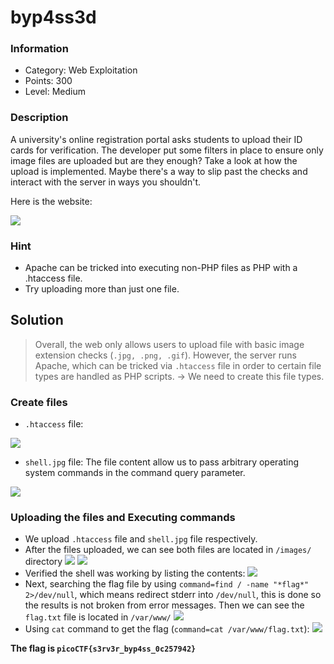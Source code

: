 # byp4ss3d
### Information
- Category: Web Exploitation
- Points: 300
- Level: Medium
### Description
A university's online registration portal asks students to upload their ID cards for verification. The developer put some filters in place to ensure only image files are uploaded but are they enough? Take a look at how the upload is implemented. Maybe there's a way to slip past the checks and interact with the server in ways you shouldn't.

Here is the website:

![](https://media.discordapp.net/attachments/961544480366931969/1432366069108047992/image.png?ex=6900ca5a&is=68ff78da&hm=f2512067ec3f480ae716cbcb9f7642cda4fed5f2e7e63e879731b888b60bb577&=&format=webp&quality=lossless&width=688&height=325)
### Hint
- Apache can be tricked into executing non-PHP files as PHP with a .htaccess file.
- Try uploading more than just one file.

## Solution
> Overall, the web only allows users to upload file with basic image extension checks (`.jpg, .png, .gif`). However, the server runs Apache, which can be tricked via `.htaccess` file in order to certain file types are handled as PHP scripts. -> We need to create this file types.

### Create files

- `.htaccess` file:

![](https://media.discordapp.net/attachments/961544480366931969/1432564452645146634/image.png?ex=6901831d&is=6900319d&hm=7dcd39f81cc25afb388d4344af80489caf3185ffe55e2f066733bfe88e1e832a&=&format=webp&quality=lossless&width=611&height=190)

-  `shell.jpg` file: The file content allow us to pass arbitrary operating system commands in the command query parameter.

![](https://media.discordapp.net/attachments/961544480366931969/1432564789971779703/image.png?ex=6901836d&is=690031ed&hm=b79c1d892acded4cb14d8c699477fc47c3786032bfd5ab5e9f771b42e608dbf2&=&format=webp&quality=lossless&width=539&height=194)

### Uploading the files and Executing commands
* We upload `.htaccess` file and `shell.jpg` file respectively.
* After the files uploaded, we can see both files are located in `/images/` directory
![](https://media.discordapp.net/attachments/961544480366931969/1432566452992479332/image.png?ex=690184fa&is=6900337a&hm=af7a6f8b5d52a92a4a721bf329d1ba26a508e2386a98c58724f86be0a0faf070&=&format=webp&quality=lossless&width=869&height=49)
![](https://media.discordapp.net/attachments/961544480366931969/1432566521644974185/image.png?ex=6901850a&is=6900338a&hm=f01fb49cc0dcd783c2f2fd646be4ad6f906422dc2611e976ff5b9ae0e589c434&=&format=webp&quality=lossless&width=871&height=53)
* Verified the shell was working by listing the contents:
![](https://media.discordapp.net/attachments/961544480366931969/1432567930138398921/image.png?ex=6901865a&is=690034da&hm=f7078ecfc4ebb05d69db8a9d815c4491ced11a6271172d20adb82216f8e9654a&=&format=webp&quality=lossless&width=1265&height=161)
* Next, searching the flag file by using `command=find / -name "*flag*" 2>/dev/null`, which means redirect stderr into `/dev/null`, this is done so the results is not broken from error messages. Then we can see the `flag.txt` file is located in `/var/www/`
![](https://media.discordapp.net/attachments/961544480366931969/1432568788251054132/image.png?ex=69018726&is=690035a6&hm=331b51a80b33a24834c9a6a4b0b3bf9d2d8f733af00d43fea3c81adeb84f9043&=&format=webp&quality=lossless&width=1860&height=160)
* Using `cat` command to get the flag (`command=cat /var/www/flag.txt`):
![](https://media.discordapp.net/attachments/961544480366931969/1432569140614267032/image.png?ex=6901877a&is=690035fa&hm=2dd5b0c6beb02a7cb2ea35875c258ade4f7177073c5afbcf9157c98aff6b4ff8&=&format=webp&quality=lossless&width=1288&height=155)

**The flag is `picoCTF{s3rv3r_byp4ss_0c257942}`**
